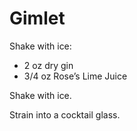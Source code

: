 # Gimlet

Shake with ice:

* 2 oz dry gin
* 3/4 oz Rose’s Lime Juice

Shake with ice.

Strain into a cocktail glass.
